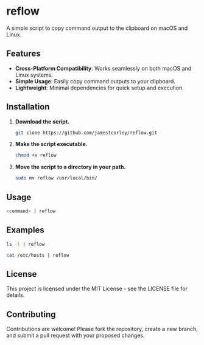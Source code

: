 # reflow
A simple script to copy command output to the clipboard on macOS and Linux.

## Features

- **Cross-Platform Compatibility**: Works seamlessly on both macOS and Linux systems.
- **Simple Usage**: Easily copy command outputs to your clipboard.
- **Lightweight**: Minimal dependencies for quick setup and execution.

## Installation

1. **Download the script.**
   ```bash
   git clone https://github.com/jamestcorley/reflow.git
   ```

2. **Make the script executable.**
   ```bash
   chmod +x reflow
   ```

3. **Move the script to a directory in your path.**
   ```bash
   sudo mv reflow /usr/local/bin/
   ```

## Usage

```bash
<command> | reflow
```

## Examples

```bash
ls -l | reflow
```

```bash
cat /etc/hosts | reflow
```

## License

This project is licensed under the MIT License - see the LICENSE file for details.

## Contributing

Contributions are welcome! Please fork the repository, create a new branch, and submit a pull request with your proposed changes.
